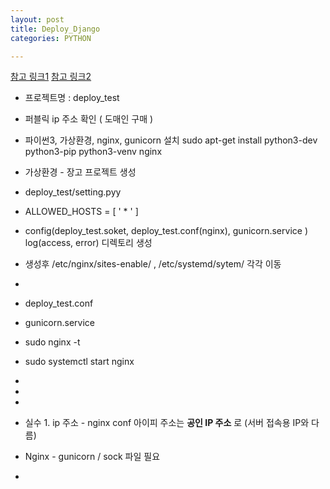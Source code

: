 ```yaml
---
layout: post
title: Deploy_Django
categories: PYTHON

---
```



[참고 링크1]
[참고 링크2]


* 프로젝트명 : deploy_test

* 퍼블릭 ip 주소 확인 ( 도매인 구매 )
* 파이썬3, 가상환경, nginx, gunicorn 설치 sudo apt-get install python3-dev python3-pip python3-venv nginx 
* 가상환경 - 장고 프로젝트 생성 
* deploy_test/setting.pyy
* ALLOWED_HOSTS = [ ' * ' ]


* config(deploy_test.soket, deploy_test.conf(nginx), gunicorn.service ) log(access, error) 디렉토리 생성  
* 생성후 /etc/nginx/sites-enable/   , /etc/systemd/sytem/ 각각 이동 
*

* deploy_test.conf


* gunicorn.service

 

* sudo nginx -t 
* sudo systemctl start nginx

* 
*
*

* 실수 1. ip 주소 - nginx conf 아이피 주소는 **공인 IP 주소** 로 (서버 접속용 IP와 다름)
* Nginx - gunicorn / sock 파일 필요 
*








[참고 링크1]: https://aweekj.github.io/django-nginx-gunicorn-ubuntu/
[참고 링크2]: http://devopspy.com/python/deploy-django-with-nginx-gunicorn-postgresql-virtualenv/
